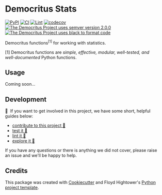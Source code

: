 # Democritus Stats

[![PyPI](https://img.shields.io/pypi/v/d8s-stats.svg)](https://pypi.python.org/pypi/d8s-stats)
[![CI](https://github.com/democritus-project/d8s-stats/workflows/CI/badge.svg)](https://github.com/democritus-project/d8s-stats/actions)
[![Lint](https://github.com/democritus-project/d8s-stats/workflows/Lint/badge.svg)](https://github.com/democritus-project/d8s-stats/actions)
[![codecov](https://codecov.io/gh/democritus-project/d8s-stats/branch/main/graph/badge.svg?token=V0WOIXRGMM)](https://codecov.io/gh/democritus-project/d8s-stats)
[![The Democritus Project uses semver version 2.0.0](https://img.shields.io/badge/-semver%20v2.0.0-22bfda)](https://semver.org/spec/v2.0.0.html)
[![The Democritus Project uses black to format code](https://img.shields.io/badge/code%20style-black-000000.svg)](https://github.com/psf/black)

Democritus functions<sup>[1]</sup> for working with statistics.

[1] Democritus functions are <i>simple, effective, modular, well-tested, and well-documented</i> Python functions.

## Usage

Coming soon...

## Development

👋 &nbsp;If you want to get involved in this project, we have some short, helpful guides below:

- [contribute to this project 🥇][contributing]
- [test it 🧪][local-dev]
- [lint it 🧹][local-dev]
- [explore it 🔭][local-dev]

If you have any questions or there is anything we did not cover, please raise an issue and we'll be happy to help.

## Credits

This package was created with [Cookiecutter](https://github.com/audreyr/cookiecutter) and Floyd Hightower's [Python project template](https://github.com/fhightower-templates/python-project-template).

[contributing]: https://github.com/democritus-project/.github/blob/main/CONTRIBUTING.md#contributing-a-pr-
[local-dev]: https://github.com/democritus-project/.github/blob/main/CONTRIBUTING.md#local-development-
